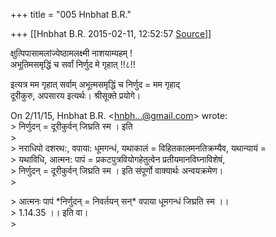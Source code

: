 +++
title = "005 Hnbhat B.R."

+++
[[Hnbhat B.R.	2015-02-11, 12:52:57 [Source](https://groups.google.com/g/samskrita/c/xRspP3dyyro)]]



क्षुत्पिपासामलांज्येष्ठामलक्ष्मी नाशयाम्यहम् !  
अभूतिमसमृद्धिं च सर्वां निर्णुद मे गृहात् !!८!!  
  
इत्यत्र मम गृहात् सर्वाम् अभूत्मसमृद्धिं च निर्णुद = मम गृहाद्  
दूरीकुरु, अपसारय इत्यर्थः। श्रीसूक्ते प्रयोगे।  

  
On 2/11/15, Hnbhat B.R. \<[hnbh...@gmail.com]()\> wrote:  
\> निर्णुदन् = दूरीकुर्वन् जिघ्रति स्म । इति  
\>  
\> नराधिपो दशरथ:, वपाया: धूमगन्धं, यथाकालं = विहितकालमनतिक्रम्यैव, यथान्यायं =  
\> यथाविधि, आत्मन: पापं = प्रकटपुत्रवियोगहेतुत्वेन प्रतीयमानविघ्नाविशेषं,  
\> निर्णुदन् = दूरीकुर्वन् जिघ्रति स्म । इति संपूर्णो वाक्यार्थः अन्वयक्रमेण।  
\>  

\> आत्मनः पापं \*निर्णुदन् = निवर्तयन् सन्\* वपाया धूमगन्धं जिघ्रति स्म ।।  
\> 1.14.35 ।। इति वा।  
\>  

